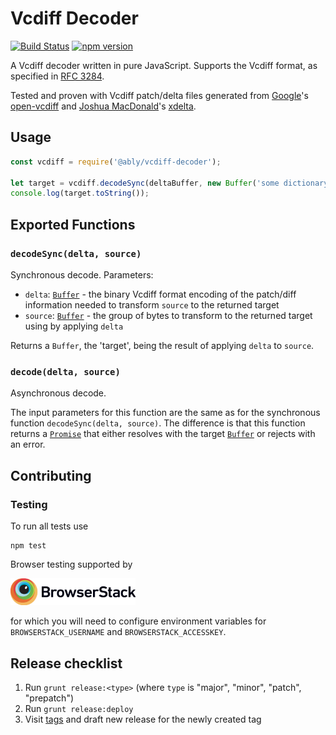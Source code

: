 # Vcdiff Decoder

[![Build Status](https://travis-ci.org/ably-forks/vcdiff-decoder.svg?branch=master)](https://travis-ci.org/ably-forks/vcdiff-decoder)
[![npm version](https://badge.fury.io/js/%40ably%2Fvcdiff-decoder.svg)](https://badge.fury.io/js/%40ably%2Fvcdiff-decoder)

A Vcdiff decoder written in pure JavaScript.
Supports the Vcdiff format, as specified in [RFC 3284](https://tools.ietf.org/html/rfc3284).

Tested and proven with Vcdiff patch/delta files generated from
[Google](https://github.com/google)'s [open-vcdiff](https://github.com/google/open-vcdiff)
and [Joshua MacDonald](https://github.com/jmacd)'s [xdelta](https://github.com/jmacd/xdelta).

## Usage

```javascript
const vcdiff = require('@ably/vcdiff-decoder');

let target = vcdiff.decodeSync(deltaBuffer, new Buffer('some dictionary string buffer'));
console.log(target.toString());
```

## Exported Functions

### `decodeSync(delta, source)`

Synchronous decode. Parameters:

* `delta`: [`Buffer`](https://nodejs.org/api/buffer.html) - the binary Vcdiff format encoding of the patch/diff information needed to transform `source` to the returned target
* `source`: [`Buffer`](https://nodejs.org/api/buffer.html) - the group of bytes to transform to the returned target using by applying `delta`

Returns a `Buffer`, the 'target', being the result of applying `delta` to `source`.

### `decode(delta, source)`

Asynchronous decode.

The input parameters for this function are the same as for the synchronous function `decodeSync(delta, source)`.
The difference is that this function returns a [`Promise`](https://developer.mozilla.org/en-US/docs/Web/JavaScript/Reference/Global_Objects/Promise) that either resolves with the target [`Buffer`](https://nodejs.org/api/buffer.html) or rejects with an error.

## Contributing

### Testing

To run all tests use

    npm test

Browser testing supported by

[<img src="./resources/Browserstack-logo@2x.png" width="200px"></img>](https://www.browserstack.com/)

for which you will need to configure environment variables for `BROWSERSTACK_USERNAME` and `BROWSERSTACK_ACCESSKEY`.

## Release checklist

1. Run `grunt release:<type>` (where `type` is "major", "minor", "patch", "prepatch")
2. Run `grunt release:deploy`
3. Visit [tags](https://github.com/ably-forks/vcdiff-decoder/tags) and draft new release for the newly created tag
